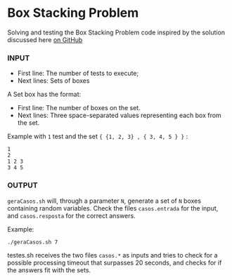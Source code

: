 # Box Stacking Problem


Solving and testing the Box Stacking Problem
code inspired by the solution discussed here [on GitHub](http://www.geeksforgeeks.org/dynamic-programming-set-21-box-stacking-problem/)

### INPUT

* First line: The number of tests to execute;
* Next lines: Sets of boxes


A Set box has the format:
* First line: The number of boxes on the set.
* Next lines: Three space-separated values representing each box from the set.

Example with ``1`` test and the set ``{ {1, 2, 3} , { 3, 4, 5 } }`` :

```
1
2
1 2 3
3 4 5
```

### OUTPUT

``geraCasos.sh`` will, through a parameter ``N``, generate a set of ``N`` boxes containing random variables. Check the files ``casos.entrada`` for the input, and ``casos.resposta`` for the correct answers.

Example: 

	./geraCasos.sh 7

testes.sh receives the two files `casos.*` as inputs and tries to check for a possible processing timeout that surpasses 20 seconds, and checks for if the answers fit with the sets.